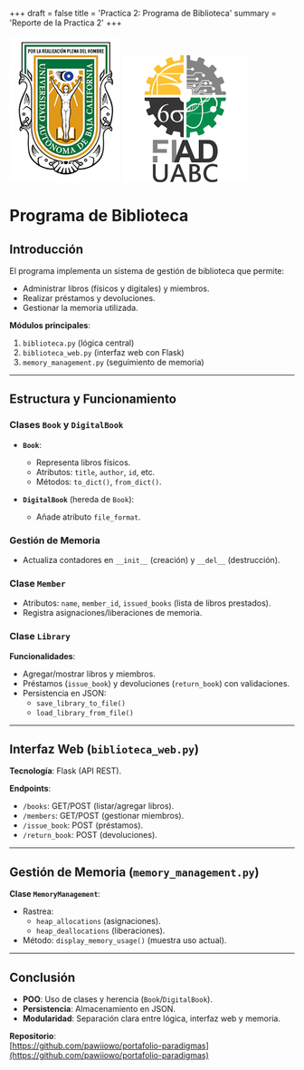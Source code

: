 +++
draft = false
title = 'Practica 2: Programa de Biblioteca'
summary = 'Reporte de la Practica 2'
+++

![Logo de la escuela](images/logouabc.png)
![Logo de la facultad](images/logofiad.png)

# Programa de Biblioteca

## Introducción  
El programa implementa un sistema de gestión de biblioteca que permite:  
- Administrar libros (físicos y digitales) y miembros.  
- Realizar préstamos y devoluciones.  
- Gestionar la memoria utilizada.  

**Módulos principales**:  
1. `biblioteca.py` (lógica central)  
2. `biblioteca_web.py` (interfaz web con Flask)  
3. `memory_management.py` (seguimiento de memoria)  

---

## Estructura y Funcionamiento  

### Clases `Book` y `DigitalBook`  
- **`Book`**:  
  - Representa libros físicos.  
  - Atributos: `title`, `author`, `id`, etc.  
  - Métodos: `to_dict()`, `from_dict()`.  

- **`DigitalBook`** (hereda de `Book`):  
  - Añade atributo `file_format`.  

### Gestión de Memoria  
- Actualiza contadores en `__init__` (creación) y `__del__` (destrucción).  

### Clase `Member`  
- Atributos: `name`, `member_id`, `issued_books` (lista de libros prestados).  
- Registra asignaciones/liberaciones de memoria.  

### Clase `Library`  
**Funcionalidades**:  
- Agregar/mostrar libros y miembros.  
- Préstamos (`issue_book`) y devoluciones (`return_book`) con validaciones.  
- Persistencia en JSON:  
  - `save_library_to_file()`  
  - `load_library_from_file()`  

---

## Interfaz Web (`biblioteca_web.py`)  
**Tecnología**: Flask (API REST).  

**Endpoints**:  
- `/books`: GET/POST (listar/agregar libros).  
- `/members`: GET/POST (gestionar miembros).  
- `/issue_book`: POST (préstamos).  
- `/return_book`: POST (devoluciones).  

---

## Gestión de Memoria (`memory_management.py`)  
**Clase `MemoryManagement`**:  
- Rastrea:  
  - `heap_allocations` (asignaciones).  
  - `heap_deallocations` (liberaciones).  
- Método: `display_memory_usage()` (muestra uso actual).  

---

## Conclusión  
- **POO**: Uso de clases y herencia (`Book`/`DigitalBook`).  
- **Persistencia**: Almacenamiento en JSON.  
- **Modularidad**: Separación clara entre lógica, interfaz web y memoria.  

**Repositorio**:  
[https://github.com/pawiiowo/portafolio-paradigmas](https://github.com/pawiiowo/portafolio-paradigmas)  